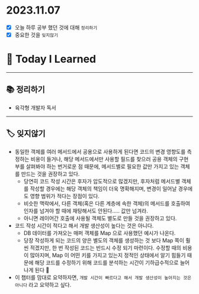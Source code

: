 # 2023.11.07

- [x] 오늘 하루 공부 했던 것에 대해 `정리하기`
- [x] 중요한 것을 `잊지않기`

# 🚩 Today I Learned

---

## 📚 정리하기

- 육각형 개발자 독서

---

## 🏷 잊지않기

- 동일한 객체를 여러 메서드에서 공용으로 사용하게 된다면 코드의 변경 영향도를 측정하는 비용이 들거나, 해당 메서드에서만 사용할 필드를 찾으러 공용 객체의 구현부를 살펴봐야 하는 번거로운 점 때문에, 메서드별로 필요한 값만 가지고 있는 객체를 만드는 것을 권장하고 있다.
  - 당연히 코드 작성 시간은 후자가 압도적으로 많겠지만, 후자처럼 메서드별 객체를 작성할 경우에는 해당 객체의 책임이 더욱 명확해지며, 변경이 일어날 경우에도 영향 범위가 적다는 장점이 있다.
  - 비슷한 맥락에서, 다른 객체(혹은 다른 계층에 속한 객체)의 메서드를 호출하여 인자를 넘겨야 할 때에 재탕해서도 안된다….. 값만 넘겨라.
  - 아니면 레이어간 호출에 사용될 객체도 별도로 만들 것을 권장하고 있다.
- 코드 작성 시간이 적다고 해서 개발 생산성이 높다는 것은 아니다.
  - DB 데이터를 가져오는 매퍼 객체를 Map 으로 사용했던 예시가 나온다.
  - 당장 작성하게 되는 코드의 양은 별도의 객체를 생성하는 것 보다 Map 쪽이 훨씬 적겠지만, 한 번 작성된 코드는 반드시 수정 되기 마련이다. 수정할 때의 비용이 많아지며, Map 이 어떤 키를 가지고 있는지 정적인 상태에서 알기 힘들기 때문에 해당 코드를 수정하기 위해 코드를 분석하는 시간이 기하급수적으로 늘어나게 된다 🥹
- 이 챕터를 맘대로 요약하자면, `개발 시간이 빠르다고 해서 개발 생산성이 높아지는 것은 아니다` 라고 요약하고 싶다.
